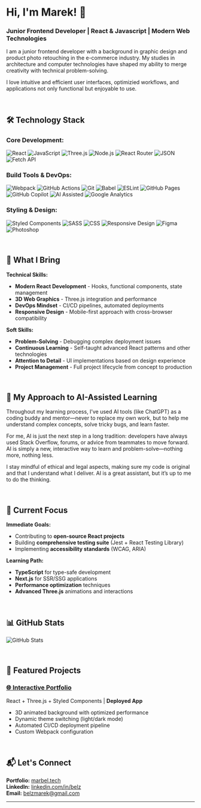 # Hi, I'm Marek! 👋

### Junior Frontend Developer | React & Javascript | Modern Web Technologies

I am a junior frontend developer with a background in graphic design and product photo retouching in the e-commerce industry. My studies in architecture and computer technologies have shaped my ability to merge creativity with technical problem-solving.

I love intuitive and efficient user interfaces, optimizied workflows, and applications not only functional but enjoyable to use.

&nbsp;

## 🛠️ **Technology Stack**

### **Core Development:**
![React](https://img.shields.io/badge/react-%2361DAFB.svg?style=for-the-badge&logo=react&logoColor=black)
![JavaScript](https://img.shields.io/badge/javascript-%23F7DF1E.svg?style=for-the-badge&logo=javascript&logoColor=black)
![Three.js](https://img.shields.io/badge/three.js-%23000000.svg?style=for-the-badge&logo=three.js&logoColor=white)
![Node.js](https://img.shields.io/badge/node.js-%23339933.svg?style=for-the-badge&logo=node.js&logoColor=white)
![React Router](https://img.shields.io/badge/react--router-%23CA4245.svg?style=for-the-badge&logo=react-router&logoColor=white)
![JSON](https://img.shields.io/badge/json-%23000000.svg?style=for-the-badge&logo=json&logoColor=white)
![Fetch API](https://img.shields.io/badge/fetch%20api-%23000000.svg?style=for-the-badge&logoColor=white)

### **Build Tools & DevOps:**
![Webpack](https://img.shields.io/badge/webpack-%238DD6F9.svg?style=for-the-badge&logo=webpack&logoColor=black)
![GitHub Actions](https://img.shields.io/badge/github%20actions-%232671E5.svg?style=for-the-badge&logo=githubactions&logoColor=white)
![Git](https://img.shields.io/badge/git-%23F05033.svg?style=for-the-badge&logo=git&logoColor=white)
![Babel](https://img.shields.io/badge/babel-%23F9DC3E.svg?style=for-the-badge&logo=babel&logoColor=black)
![ESLint](https://img.shields.io/badge/eslint-%234B32C3.svg?style=for-the-badge&logo=eslint&logoColor=white)
![GitHub Pages](https://img.shields.io/badge/github%20pages-%23181717.svg?style=for-the-badge&logo=github&logoColor=white)
![GitHub Copilot](https://img.shields.io/badge/GitHub%20Copilot-000000?style=for-the-badge&logo=github&logoColor=white)
![AI Assisted](https://img.shields.io/badge/AI%20Assisted-4ECDC4?style=for-the-badge&logo=openai&logoColor=white)
![Google Analytics](https://img.shields.io/badge/Google%20Analytics-E37400?style=for-the-badge&logo=google-analytics&logoColor=white)

### **Styling & Design:**
![Styled Components](https://img.shields.io/badge/styled--components-%23DB7093.svg?style=for-the-badge&logo=styled-components&logoColor=white)
![SASS](https://img.shields.io/badge/sass-%23CC6699.svg?style=for-the-badge&logo=sass&logoColor=white)
![CSS](https://img.shields.io/badge/css-%231572B6.svg?style=for-the-badge&logo=css3&logoColor=white)
![Responsive Design](https://img.shields.io/badge/responsive%20design-%231572B6.svg?style=for-the-badge&logo=css3&logoColor=white)
![Figma](https://img.shields.io/badge/figma-%23F24E1E.svg?style=for-the-badge&logo=figma&logoColor=white)
![Photoshop](https://img.shields.io/badge/photoshop-%2331A8FF.svg?style=for-the-badge&logo=adobephotoshop&logoColor=white)

&nbsp;

## 🎯 **What I Bring**

**Technical Skills:**
- **Modern React Development** - Hooks, functional components, state management
- **3D Web Graphics** - Three.js integration and performance
- **DevOps Mindset** - CI/CD pipelines, automated deployments
- **Responsive Design** - Mobile-first approach with cross-browser compatibility

**Soft Skills:**
- **Problem-Solving** - Debugging complex deployment issues
- **Continuous Learning** - Self-taught advanced React patterns and other technologies
- **Attention to Detail** -  UI implementations based on design experience
- **Project Management** - Full project lifecycle from concept to production

&nbsp;

## 🤖 My Approach to AI-Assisted Learning

Throughout my learning process, I’ve used AI tools (like ChatGPT) as a coding buddy and mentor—never to replace my own work, but to help me understand complex concepts, solve tricky bugs, and learn faster.

For me, AI is just the next step in a long tradition: developers have always used Stack Overflow, forums, or advice from teammates to move forward. AI is simply a new, interactive way to learn and problem-solve—nothing more, nothing less.

I stay mindful of ethical and legal aspects, making sure my code is original and that I understand what I deliver. AI is a great assistant, but it’s up to me to do the thinking.

&nbsp;

## 🚀 **Current Focus**

**Immediate Goals:**
- Contributing to **open-source React projects**
- Building **comprehensive testing suite** (Jest + React Testing Library)
- Implementing **accessibility standards** (WCAG, ARIA)

**Learning Path:**
- **TypeScript** for type-safe development
- **Next.js** for SSR/SSG applications  
- **Performance optimization** techniques
- **Advanced Three.js** animations and interactions

&nbsp;

## 📊 **GitHub Stats**

![GitHub Stats](https://github-readme-stats.vercel.app/api?username=marazmlab&show_icons=true&theme=dark&hide_border=true)

&nbsp;

## 📂 **Featured Projects**

### [🌐 Interactive Portfolio](https://marbel.tech)
React + Three.js + Styled Components | **Deployed App**
- 3D animated background with optimized performance
- Dynamic theme switching (light/dark mode)
- Automated CI/CD deployment pipeline
- Custom Webpack configuration

&nbsp;

## 📬 **Let's Connect**

**Portfolio:** [marbel.tech](https://marbel.tech)  
**LinkedIn:** [linkedin.com/in/belz](https://www.linkedin.com/in/belz)  
**Email:** belzmarek@gmail.com

---
